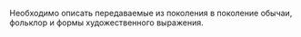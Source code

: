 Необходимо описать передаваемые из поколения в поколение обычаи, фольклор и формы художественного выражения.